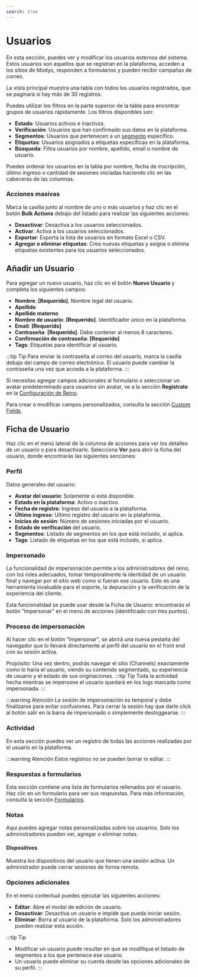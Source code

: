 ```yaml
---
search: true
---
```


# Usuarios

En esta sección, puedes ver y modificar los usuarios externos del sistema. Estos usuarios son aquellos que se registran en la plataforma, acceden a los sitios de Modyo, responden a formularios y pueden recibir campañas de correo.

La vista principal muestra una tabla con todos los usuarios registrados, que se paginará si hay más de 30 registros.

Puedes utilizar los filtros en la parte superior de la tabla para encontrar grupos de usuarios rápidamente. Los filtros disponibles son:

- **Estado**: Usuarios activos e inactivos.
- **Verificación**: Usuarios que han confirmado sus datos en la plataforma.
- **Segmentos**: Usuarios que pertenecen a un [segmento](/es/platform/customers/segments) específico.
- **Etiquetas**: Usuarios asignados a etiquetas específicas en la plataforma.
- **Búsqueda**: Filtra usuarios por nombre, apellido, email o nombre de usuario.

Puedes ordenar los usuarios en la tabla por nombre, fecha de inscripción, último ingreso o cantidad de sesiones iniciadas haciendo clic en las cabeceras de las columnas.

### Acciones masivas

Marca la casilla junto al nombre de uno o más usuarios y haz clic en el botón **Bulk Actions** debajo del listado para realizar las siguientes acciones:

- **Desactivar**: Desactiva a los usuarios seleccionados.
- **Activar**: Activa a los usuarios seleccionados.
- **Exportar**: Exporta la lista de usuarios en formato Excel o CSV.
- **Agregar o eliminar etiquetas**: Crea nuevas etiquetas y asigna o elimina etiquetas existentes para los usuarios seleccionados.

## Añadir un Usuario

Para agregar un nuevo usuario, haz clic en el botón **Nuevo Usuario** y completa los siguientes campos:

- **Nombre**: **[Requerido]**. Nombre legal del usuario.
- **Apellido**
- **Apellido materno**
- **Nombre de usuario**: **[Requerido]**. Identificador único en la plataforma.
- **Email**: **[Requerido]**
- **Contraseña**: **[Requerido]**. Debe contener al menos 8 caracteres.
- **Confirmación de contraseña**: **[Requerido]**
- **Tags**: Etiquetas para identificar al usuario.

:::tip Tip
Para enviar la contraseña al correo del usuario, marca la casilla debajo del campo de correo electrónico. El usuario puede cambiar la contraseña una vez que acceda a la plataforma.
:::

Si necesitas agregar campos adicionales al formulario o seleccionar un avatar predeterminado para usuarios sin avatar, ve a la sección **Regístrate** en la [Configuración de Reino](/es/platform/customers/settings).

Para crear o modificar campos personalizados, consulta la sección [Custom Fields](/es/platform/customers/settings#custom-fields).

## Ficha de Usuario

Haz clic en el menú lateral de la columna de acciones para ver los detalles de un usuario o para desactivarlo. Selecciona **Ver** para abrir la ficha del usuario, donde encontrarás las siguientes secciones:

### Perfil

Datos generales del usuario:

- **Avatar del usuario**: Solamente si está disponible.
- **Estado en la plataforma**: Activo o inactivo.
- **Fecha de registro**: Ingreso del usuario a la plataforma.
- **Último ingreso**: Ultimo registro del usuario en la plataforma.
- **Inicios de sesión**: Número de sesiones iniciadas por el usuario.
- **Estado de verificación** del usuario.
- **Segmentos**: Listado de segmentos en los que está incluido, si aplica.
- **Tags**: Listado de etiquetas en los que está incluido, si aplica.

### Impersonado
La funcionalidad de impersonación permite a los administradores del reino, con los roles adecuados, tomar temporalmente la identidad de un usuario final y navegar por el sitio web como si fueran ese usuario. Esto es una herramienta invaluable para el soporte, la depuración y la verificación de la experiencia del cliente.

Esta funcionalidad se puede usar desde la Ficha de Usuario: encontrarás el botón "Impersonar" en el menú de acciones (identificado con tres puntos).

### Proceso de impersonación
Al hacer clic en el botón "Impersonar", se abrirá una nueva pestaña del navegador que lo llevará directamente al perfil del usuario en el front end con su sesión activa.

Propósito: Una vez dentro, podrás navegar el sitio (Channels) exactamente como lo haría el usuario, viendo su contenido segmentado, su experiencia de usuario y el estado de sus originaciones.
:::tip Tip
Toda la actividad hecha mientras se impersone el usuario quedará en los logs marcada como impersonada.
:::

:::warning Atención
La sesión de impersonación es temporal y debe finalizarse para evitar confusiones. Para cerrar la sesión hay que darle click al botón salir en la barra de impersonado o simplemente desloggearse.
:::

### Actividad

En esta sección puedes ver un registro de todas las acciones realizadas por el usuario en la plataforma.

:::warning Atención
Estos registros no se pueden borrar ni editar.
:::

### Respuestas a formularios

Esta sección contiene una lista de formularios rellenados por el usuario. Haz clic en un formulario para ver sus respuestas. Para más información, consulta la sección [Formularios](/es/platform/customers/forms).

### Notas

Aquí puedes agregar notas personalizadas sobre los usuarios. Solo los administradores pueden ver, agregar o eliminar notas.

#### Dispositivos

Muestra los dispositivos del usuario que tienen una sesión activa. Un administrador puede cerrar sesiones de forma remota.

### Opciones adicionales

En el menú contextual puedes ejecutar las siguientes acciones:

- **Editar**: Abre el modal de edición de usuario.
- **Desactivar**: Desactiva un usuario e impide que pueda iniciar sesión.
- **Eliminar**: Borra al usuario de la plataforma. Solo los administradores pueden realizar esta acción.

:::tip Tip
- Modificar un usuario puede resultar en que se modifique el listado de segmentos a los que pertenece ese usuario.
- Un usuario puede eliminar su cuenta desde las opciones adicionales de su perfil.
:::
